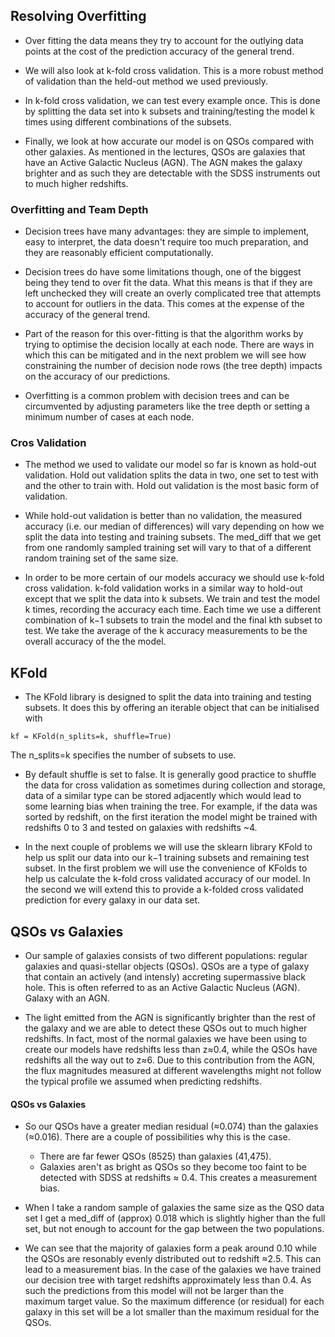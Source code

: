 ## Resolving Overfitting

* Over fitting the data means they try to account for the outlying data points at the cost of the prediction accuracy of the general trend.

* We will also look at k-fold cross validation. This is a more robust method of validation than the held-out method we used previously.

* In k-fold cross validation, we can test every example once. This is done by splitting the data set into k subsets and training/testing the model k times using different combinations of the subsets.

* Finally, we look at how accurate our model is on QSOs compared with other galaxies. As mentioned in the lectures, QSOs are galaxies that have an Active Galactic Nucleus (AGN). The AGN makes the galaxy brighter and as such they are detectable with the SDSS instruments out to much higher redshifts. 

### Overfitting and Team Depth

* Decision trees have many advantages: they are simple to implement, easy to interpret, the data doesn't require too much preparation, and they are reasonably efficient computationally.

* Decision trees do have some limitations though, one of the biggest being they tend to over fit the data. What this means is that if they are left unchecked they will create an overly complicated tree that attempts to account for outliers in the data. This comes at the expense of the accuracy of the general trend.

* Part of the reason for this over-fitting is that the algorithm works by trying to optimise the decision locally at each node. There are ways in which this can be mitigated and in the next problem we will see how constraining the number of decision node rows (the tree depth) impacts on the accuracy of our predictions. 

* Overfitting is a common problem with decision trees and can be circumvented by adjusting parameters like the tree depth or setting a minimum number of cases at each node.

### Cros Validation

* The method we used to validate our model so far is known as hold-out validation. Hold out validation splits the data in two, one set to test with and the other to train with. Hold out validation is the most basic form of validation.

* While hold-out validation is better than no validation, the measured accuracy (i.e. our median of differences) will vary depending on how we split the data into testing and training subsets. The med_diff that we get from one randomly sampled training set will vary to that of a different random training set of the same size.

* In order to be more certain of our models accuracy we should use k-fold cross validation. k-fold validation works in a similar way to hold-out except that we split the data into k subsets. We train and test the model k times, recording the accuracy each time. Each time we use a different combination of k−1 subsets to train the model and the final kth subset to test. We take the average of the k accuracy measurements to be the overall accuracy of the the model. 

## KFold

* The KFold library is designed to split the data into training and testing subsets. It does this by offering an iterable object that can be initialised with
```
kf = KFold(n_splits=k, shuffle=True)
```
The n_splits=k specifies the number of subsets to use.

* By default shuffle is set to false. It is generally good practice to shuffle the data for cross validation as sometimes during collection and storage, data of a similar type can be stored adjacently which would lead to some learning bias when training the tree. For example, if the data was sorted by redshift, on the first iteration the model might be trained with redshifts 0 to 3 and tested on galaxies with redshifts ~4.

* In the next couple of problems we will use the sklearn library KFold to help us split our data into our k−1 training subsets and remaining test subset. In the first problem we will use the convenience of KFolds to help us calculate the k-fold cross validated accuracy of our model. In the second we will extend this to provide a k-folded cross validated prediction for every galaxy in our data set. 

## QSOs vs Galaxies

* Our sample of galaxies consists of two different populations: regular galaxies and quasi-stellar objects (QSOs). QSOs are a type of galaxy that contain an actively (and intensly) accreting supermassive black hole. This is often referred to as an Active Galactic Nucleus (AGN).
Galaxy with an AGN.

* The light emitted from the AGN is significantly brighter than the rest of the galaxy and we are able to detect these QSOs out to much higher redshifts. In fact, most of the normal galaxies we have been using to create our models have redshifts less than z≈0.4, while the QSOs have redshifts all the way out to z≈6. Due to this contribution from the AGN, the flux magnitudes measured at different wavelengths might not follow the typical profile we assumed when predicting redshifts. 

#### QSOs vs Galaxies

*  So our QSOs have a greater median residual (≈0.074) than the galaxies (≈0.016). There are a couple of possibilities why this is the case.

    - There are far fewer QSOs (8525) than galaxies (41,475).
    - Galaxies aren't as bright as QSOs so they become too faint to be detected with SDSS at redshifts ≈ 0.4. This creates a measurement bias.

* When I take a random sample of galaxies the same size as the QSO data set I get a med_diff of (approx) 0.018 which is slightly higher than the full set, but not enough to account for the gap between the two populations. 

* We can see that the majority of galaxies form a peak around 0.10 while the QSOs are resonably evenly distributed out to redshift ≈2.5. This can lead to a measurement bias. In the case of the galaxies we have trained our decision tree with target redshifts approximately less than 0.4. As such the predictions from this model will not be larger than the maximum target value. So the maximum difference (or residual) for each galaxy in this set will be a lot smaller than the maximum residual for the QSOs. 